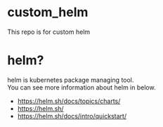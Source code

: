 # custom_helm
This repo is for custom helm


# helm?

helm is kubernetes package managing tool.  
You can see more information about helm in below.
- https://helm.sh/docs/topics/charts/
- https://helm.sh/
- https://helm.sh/docs/intro/quickstart/
